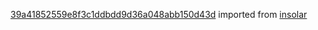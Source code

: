 [39a41852559e8f3c1ddbdd9d36a048abb150d43d](https://github.com/insolar/insolar/commit/39a41852559e8f3c1ddbdd9d36a048abb150d43d) imported from [insolar](https://github.com/insolar/insolar)
